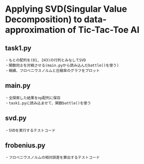 # Applying SVD(Singular Value Decomposition) to data-approximation of Tic-Tac-Toe AI


## task1.py
	・もとの配列を(81, 243)の行列とみなしてSVD
	・関数同士を対戦させる(main.pyから読み込んだbattle()を使う)
	・戦績、フロべニウスノルムと圧縮率のグラフをプロット

## main.py
	・全探索した結果をnp配列に保存
	・task1.pyに読み込ませて、関数battle()を使う

## svd.py
	・SVDを実行するテストコード

## frobenius.py
	・フロベニウスノルムの相対誤差を算出するテストコード
